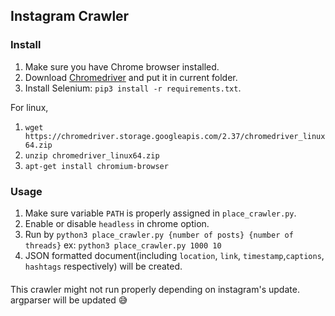 ## Instagram Crawler

### Install

1. Make sure you have Chrome browser installed.
2. Download [Chromedriver](https://sites.google.com/a/chromium.org/chromedriver/) and put it in current folder.
3. Install Selenium: `pip3 install -r requirements.txt`.

For linux,
1. `wget https://chromedriver.storage.googleapis.com/2.37/chromedriver_linux64.zip`
2. `unzip chromedriver_linux64.zip`
3. `apt-get install chromium-browser`

### Usage

1. Make sure variable `PATH` is properly assigned in `place_crawler.py`.
2. Enable or disable `headless` in chrome option.
4. Run by `python3 place_crawler.py {number of posts} {number of threads}`
    ex: `python3 place_crawler.py 1000 10`
5. JSON formatted document(including `location`, `link`, `timestamp`,`captions`, `hashtags` respectively) will be created.

####

This crawler might not run properly depending on instagram's update.
argparser will be updated 😅